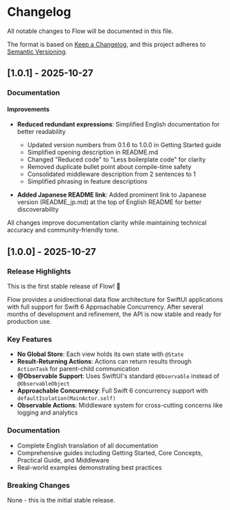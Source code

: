 # Changelog

All notable changes to Flow will be documented in this file.

The format is based on [Keep a Changelog](https://keepachangelog.com/en/1.0.0/),
and this project adheres to [Semantic Versioning](https://semver.org/spec/v2.0.0.html).

## [1.0.1] - 2025-10-27

### Documentation

#### Improvements

- **Reduced redundant expressions**: Simplified English documentation for better readability
  - Updated version numbers from 0.1.6 to 1.0.0 in Getting Started guide
  - Simplified opening description in README.md
  - Changed "Reduced code" to "Less boilerplate code" for clarity
  - Removed duplicate bullet point about compile-time safety
  - Consolidated middleware description from 2 sentences to 1
  - Simplified phrasing in feature descriptions

- **Added Japanese README link**: Added prominent link to Japanese version (README_jp.md) at the top of English README for better discoverability

All changes improve documentation clarity while maintaining technical accuracy and community-friendly tone.

## [1.0.0] - 2025-10-27

### Release Highlights

This is the first stable release of Flow! 🎉

Flow provides a unidirectional data flow architecture for SwiftUI applications with full support for Swift 6 Approachable Concurrency. After several months of development and refinement, the API is now stable and ready for production use.

### Key Features

- **No Global Store**: Each view holds its own state with `@State`
- **Result-Returning Actions**: Actions can return results through `ActionTask` for parent-child communication
- **@Observable Support**: Uses SwiftUI's standard `@Observable` instead of `@ObservableObject`
- **Approachable Concurrency**: Full Swift 6 concurrency support with `defaultIsolation(MainActor.self)`
- **Observable Actions**: Middleware system for cross-cutting concerns like logging and analytics

### Documentation

- Complete English translation of all documentation
- Comprehensive guides including Getting Started, Core Concepts, Practical Guide, and Middleware
- Real-world examples demonstrating best practices

### Breaking Changes

None - this is the initial stable release.

